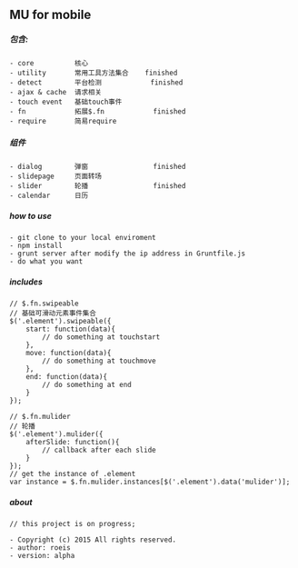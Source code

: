 ## MU for mobile

##### 包含:

    - core          核心
    - utility       常用工具方法集合    finished
    - detect        平台检测            finished
    - ajax & cache  请求相关
    - touch event   基础touch事件
    - fn            拓展$.fn            finished
    - require       简易require

##### 组件

    - dialog        弹窗                finished
    - slidepage     页面转场
    - slider        轮播                finished
    - calendar      日历


##### how to use

    - git clone to your local enviroment
    - npm install
    - grunt server after modify the ip address in Gruntfile.js
    - do what you want

##### includes
    
    // $.fn.swipeable
    // 基础可滑动元素事件集合
    $('.element').swipeable({
        start: function(data){
            // do something at touchstart
        },
        move: function(data){
            // do something at touchmove
        },
        end: function(data){
            // do something at end
        }
    });

    // $.fn.mulider
    // 轮播
    $('.element').mulider({
        afterSlide: function(){
            // callback after each slide
        }
    });
    // get the instance of .element
    var instance = $.fn.mulider.instances[$('.element').data('mulider')];

##### about

    // this project is on progress;
    
    - Copyright (c) 2015 All rights reserved.
    - author: roeis
    - version: alpha

